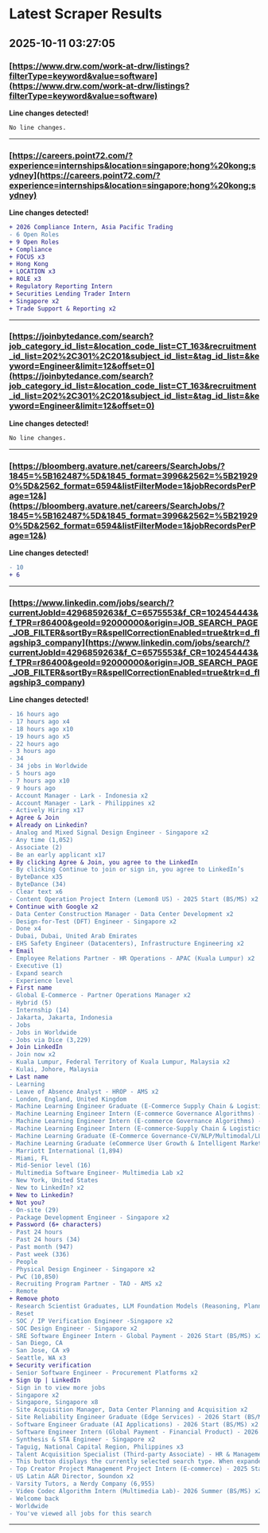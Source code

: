 # Latest Scraper Results

## 2025-10-11 03:27:05

### [https://www.drw.com/work-at-drw/listings?filterType=keyword&value=software](https://www.drw.com/work-at-drw/listings?filterType=keyword&value=software)

**Line changes detected!**

```diff
No line changes.
```

---
### [https://careers.point72.com/?experience=internships&location=singapore;hong%20kong;sydney](https://careers.point72.com/?experience=internships&location=singapore;hong%20kong;sydney)

**Line changes detected!**

```diff
+ 2026 Compliance Intern, Asia Pacific Trading
- 6 Open Roles
+ 9 Open Roles
+ Compliance
+ FOCUS x3
+ Hong Kong
+ LOCATION x3
+ ROLE x3
+ Regulatory Reporting Intern
+ Securities Lending Trader Intern
+ Singapore x2
+ Trade Support & Reporting x2
```

---
### [https://joinbytedance.com/search?job_category_id_list=&location_code_list=CT_163&recruitment_id_list=202%2C301%2C201&subject_id_list=&tag_id_list=&keyword=Engineer&limit=12&offset=0](https://joinbytedance.com/search?job_category_id_list=&location_code_list=CT_163&recruitment_id_list=202%2C301%2C201&subject_id_list=&tag_id_list=&keyword=Engineer&limit=12&offset=0)

**Line changes detected!**

```diff
No line changes.
```

---
### [https://bloomberg.avature.net/careers/SearchJobs/?1845=%5B162487%5D&1845_format=3996&2562=%5B219290%5D&2562_format=6594&listFilterMode=1&jobRecordsPerPage=12&](https://bloomberg.avature.net/careers/SearchJobs/?1845=%5B162487%5D&1845_format=3996&2562=%5B219290%5D&2562_format=6594&listFilterMode=1&jobRecordsPerPage=12&)

**Line changes detected!**

```diff
- 10
+ 6
```

---
### [https://www.linkedin.com/jobs/search/?currentJobId=4296859263&f_C=6575553&f_CR=102454443&f_TPR=r86400&geoId=92000000&origin=JOB_SEARCH_PAGE_JOB_FILTER&sortBy=R&spellCorrectionEnabled=true&trk=d_flagship3_company](https://www.linkedin.com/jobs/search/?currentJobId=4296859263&f_C=6575553&f_CR=102454443&f_TPR=r86400&geoId=92000000&origin=JOB_SEARCH_PAGE_JOB_FILTER&sortBy=R&spellCorrectionEnabled=true&trk=d_flagship3_company)

**Line changes detected!**

```diff
- 16 hours ago
- 17 hours ago x4
- 18 hours ago x10
- 19 hours ago x5
- 22 hours ago
- 3 hours ago
- 34
- 34 jobs in Worldwide
- 5 hours ago
- 7 hours ago x10
- 9 hours ago
- Account Manager - Lark - Indonesia x2
- Account Manager - Lark - Philippines x2
- Actively Hiring x17
+ Agree & Join
+ Already on Linkedin?
- Analog and Mixed Signal Design Engineer - Singapore x2
- Any time (1,052)
- Associate (2)
- Be an early applicant x17
+ By clicking Agree & Join, you agree to the LinkedIn
- By clicking Continue to join or sign in, you agree to LinkedIn’s
- ByteDance x35
- ByteDance (34)
- Clear text x6
- Content Operation Project Intern (Lemon8 US) - 2025 Start (BS/MS) x2
+ Continue with Google x2
- Data Center Construction Manager - Data Center Development x2
- Design-for-Test (DFT) Engineer - Singapore x2
- Done x4
- Dubai, Dubai, United Arab Emirates
- EHS Safety Engineer (Datacenters), Infrastructure Engineering x2
+ Email
- Employee Relations Partner - HR Operations - APAC (Kuala Lumpur) x2
- Executive (1)
- Expand search
- Experience level
+ First name
- Global E-Commerce - Partner Operations Manager x2
- Hybrid (5)
- Internship (14)
- Jakarta, Jakarta, Indonesia
- Jobs
- Jobs in Worldwide
- Jobs via Dice (3,229)
+ Join LinkedIn
- Join now x2
- Kuala Lumpur, Federal Territory of Kuala Lumpur, Malaysia x2
- Kulai, Johore, Malaysia
+ Last name
- Learning
- Leave of Absence Analyst - HROP - AMS x2
- London, England, United Kingdom
- Machine Learning Engineer Graduate (E-Commerce Supply Chain & Logistics)- 2026 Start (BS/MS) x2
- Machine Learning Engineer Intern (E-commerce Governance Algorithms) - 2026 Start (Phd) x2
- Machine Learning Engineer Intern (E-commerce Governance Algorithms) - 2026 Summer (BS/MS) x2
- Machine Learning Engineer Intern (E-commerce-Supply Chain & Logistics) - 2026 Start (PhD) x2
- Machine Learning Graduate (E-Commerce Governance-CV/NLP/Multimodal/LLM)-2026 Start (PhD) x2
- Machine Learning Graduate (eCommerce User Growth & Intelligent Marketing) - 2026 Start (BS/MS) x2
- Marriott International (1,894)
- Miami, FL
- Mid-Senior level (16)
- Multimedia Software Engineer- Multimedia Lab x2
- New York, United States
- New to LinkedIn? x2
+ New to Linkedin?
+ Not you?
- On-site (29)
- Package Development Engineer - Singapore x2
+ Password (6+ characters)
- Past 24 hours
- Past 24 hours (34)
- Past month (947)
- Past week (336)
- People
- Physical Design Engineer - Singapore x2
- PwC (10,850)
- Recruiting Program Partner - TAO - AMS x2
- Remote
+ Remove photo
- Research Scientist Graduates, LLM Foundation Models (Reasoning, Planning & Agent), Doubao, PhD Graduates- 2025 Start x2
- Reset
- SOC / IP Verification Engineer -Singapore x2
- SOC Design Engineer - Singapore x2
- SRE Software Engineer Intern - Global Payment - 2026 Start (BS/MS) x2
- San Diego, CA
- San Jose, CA x9
- Seattle, WA x3
+ Security verification
- Senior Software Engineer - Procurement Platforms x2
+ Sign Up | LinkedIn
- Sign in to view more jobs
- Singapore x2
- Singapore, Singapore x8
- Site Acquisition Manager, Data Center Planning and Acquisition x2
- Site Reliability Engineer Graduate (Edge Services) - 2026 Start (BS/MS) x2
- Software Engineer Graduate (AI Applications) - 2026 Start (BS/MS) x2
- Software Engineer Intern (Global Payment - Financial Product) - 2026 Start (BS/MS) x2
- Synthesis & STA Engineer - Singapore x2
- Taguig, National Capital Region, Philippines x3
- Talent Acquisition Specialist (Third-party Associate) - HR & Management - Malaysia x2
- This button displays the currently selected search type. When expanded it provides a list of search options that will switch the search inputs to match the current selection.
- Top Creator Project Management Project Intern (E-commerce) - 2025 Start (BS/MS) x2
- US Latin A&R Director, Soundon x2
- Varsity Tutors, a Nerdy Company (6,955)
- Video Codec Algorithm Intern (Multimedia Lab)- 2026 Summer (BS/MS) x2
- Welcome back
- Worldwide
- You've viewed all jobs for this search
```

---
